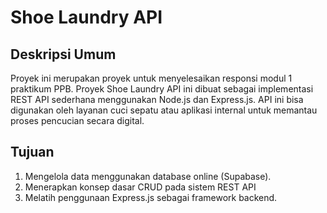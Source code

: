 # Shoe Laundry API
## Deskripsi Umum 
Proyek ini merupakan proyek untuk menyelesaikan responsi modul 1 praktikum PPB. Proyek Shoe Laundry API ini dibuat sebagai implementasi REST API sederhana menggunakan Node.js dan Express.js. API ini bisa digunakan oleh layanan cuci sepatu atau aplikasi internal untuk memantau proses pencucian secara digital.

## Tujuan
1. Mengelola data menggunakan database online (Supabase).
2. Menerapkan konsep dasar CRUD pada sistem REST API
3. Melatih penggunaan Express.js sebagai framework backend.
